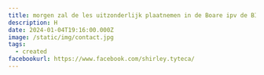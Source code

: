 ```yaml
---
title: morgen zal de les uitzonderlijk plaatnemen in de Boare ipv de BIB
description: H
date: 2024-01-04T19:16:00.000Z
image: /static/img/contact.jpg
tags:
  - created
facebookurl: https://www.facebook.com/shirley.tyteca/
---
```

